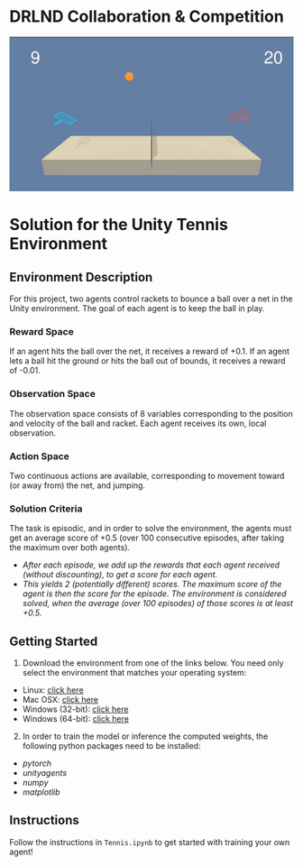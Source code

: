 # DRLND Collaboration & Competition
![tennis-gif](https://github.com/gimaik/DRLND/blob/master/P3-Collaboration-Competition/tennis.gif)

      
# Solution for the Unity Tennis Environment

## Environment Description

For this project, two agents control rackets to bounce a ball over a net in the Unity environment. The goal of each agent is to keep the ball in play. 

### Reward Space
If an agent hits the ball over the net, it receives a reward of +0.1. If an agent lets a ball hit the ground or hits the ball out of bounds, it receives a reward of -0.01. 

### Observation Space
The observation space consists of 8 variables corresponding to the position and velocity of the ball and racket. Each agent receives its own, local observation. 

### Action Space
Two continuous actions are available, corresponding to movement toward (or away from) the net, and jumping.

### Solution Criteria
The task is episodic, and in order to solve the environment, the agents must get an average score of +0.5 (over 100 consecutive episodes, after taking the maximum over both agents).  
* *After each episode, we add up the rewards that each agent received (without discounting), to get a score for each agent.*
* *This yields 2 (potentially different) scores. The maximum score of the agent is then the score for the episode. The environment is considered solved, when the average (over 100 episodes) of those scores is at least +0.5.*


## Getting Started
1. Download the environment from one of the links below.  You need only select the environment that matches your operating system:

- Linux: [click here](https://s3-us-west-1.amazonaws.com/udacity-drlnd/P3/Tennis/Tennis_Linux.zip)
- Mac OSX: [click here](https://s3-us-west-1.amazonaws.com/udacity-drlnd/P3/Tennis/Tennis.app.zip)
- Windows (32-bit): [click here](https://s3-us-west-1.amazonaws.com/udacity-drlnd/P3/Tennis/Tennis_Windows_x86.zip)
- Windows (64-bit): [click here](https://s3-us-west-1.amazonaws.com/udacity-drlnd/P3/Tennis/Tennis_Windows_x86_64.zi)
            
2. In order to train the model or inference the computed weights, the following python packages need to be installed:
* *pytorch*
* *unityagents*
* *numpy*
* *matplotlib* 

## Instructions

Follow the instructions in `Tennis.ipynb` to get started with training your own agent!  





